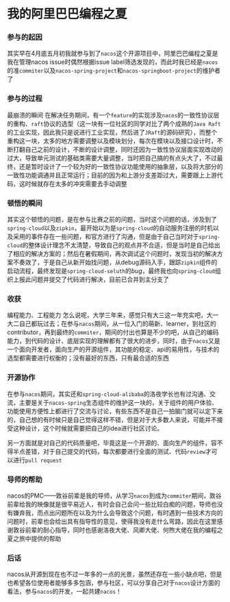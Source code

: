 <h1>我的阿里巴巴编程之夏</h1>

### 参与的起因
其实早在4月底五月初我就参与到了`nacos`这个开源项目中，阿里巴巴编程之夏是我在管理nacos issue时偶然根据issue label筛选发现的，而此时我已经是`nacos`的准`commiter`以及`nacos-spring-project`和`nacos-springboot-project`的维护者了

### 参与的过程
最崩溃的瞬间
在解决任务期间，有一个`feature`的实现涉及`nacos`的一致性协议层的重构、`raft`协议的选型（这一块有一位社区的同学对比了两个成熟的`Java Raft`的工业实现，因此我只是说进行工业实现，然后进了`JRaft`的源码研究），而整个重构这一块，太多的地方需要调整以及模块划分，每次在模块以及接口设计时，不断打翻自己之前的设计，不断的设计调整，同时还因为一致性协议层面实现改动的过大，导致单元测试的基础类需要大量调整，当时把自己搞的有点头大了，不过最终，还是暂时设计了一个较为好的一致性协议功能使用的抽象层，以及将大部分的一致性功能调通并且正常运行；目前的因为和上游分支差距过大，需要跟上上游代码，这时候就存在太多的冲突需要去手动调整

### 顿悟的瞬间
其实这个顿悟的问题，是在参与比赛之前的问题，当时这个问题的话，涉及到了`spring-cloud`以及`zipkin`，最开始以为是`spring-cloud`的自动服务注册的时机以及采用的事件存在一些问题，和官方进行了沟通，但是由于自己当时对于`spring-cloud`的整体设计理念不太清楚，导致自己的观点并不合适，但是当时是自己给出了相应的解决方案的；然后在暑假期间，再次调试这个问题时，发现当初的解决方案不奏效了，于是自己从新开始找问题，从debug源码入手，跟踪`zipkin`组件的启动流程，最终发现是`spring-cloud-seluth`的*bug*，最终我也向`spring-cloud`组织上报此问题并提交了代码进行解决，目前已合并到主分支了

### 收获
编程能力、工程能力
怎么说呢，大学三年来，感觉只有大三这一年充实吧，大一大二自己都玩过去；在参与`nacos`期间，从一位入门的萌新、learner，到社区的contributor，再到最终的`commiter`，期间的付出也算是不少的吧，从自己的编码能力，到代码的设计、底层实现的理解都有了很大的进步，同时，由于`nacos`又是一个面向开发者，面向生产的开源组件，其功能的稳定、api的易用性，与技术的选型都需要进行权衡的；没有最好的东西，只有最合适的东西

### 开源协作
在参与`nacos`期间，其实还和`spring-cloud-alibaba`的洛夜学长也有过沟通、交流，主要是关于`nacos-spring`生态组件的维护这一块的，关于组件的用户体验、功能使用方便性上都进行了交流与讨论，有些东西不是自己一拍脑门就可以定下来的，自己想的有时候只是自己觉得这样不错，但是对于大多数人来说，可能并不接受这种设计，这个时候就需要把自己的idea进行社区讨论。

另一方面就是对自己的代码质量吧，毕竟这是一个开源的、面向生产的组件，容不得半点差错，对于自己提交的代码，每次都要进行全面的测试、代码`review`才可以进行`pull request`

### 导师的帮助
nacos的PMC——敦谷前辈是我的导师，从学习`nacos`到成为`commiter`期间，敦谷前辈给我的映像就是很平易近人，有时会自己会问一些比较白痴的问题，导师也没有嫌弃我，而点出问题所在以及为什么会导致这个问题，有时遇到一些技术方向的问题时，前辈也会给出具有指导性的意见，使得我没有走什么弯路，因此在这里感谢敦谷前辈的耐心指导，同时也感谢洛夜大佬、风卿大佬、何煦大佬在我的编程之夏之旅中提供的帮助

### 后话
nacos从开源到现在也不过一年多的一点的光景，虽然还存在一些小缺点吧，但是也希望各位使用者能够多多包涵，参与社区，可以分享自己对于`nacos`设计方面的看法，参与`nacos`的开发，一起共建`nacos`！